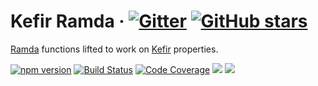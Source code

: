# <a id="kefir-ramda"></a> Kefir Ramda &middot; [![Gitter](https://img.shields.io/gitter/room/calmm-js/chat.js.svg)](https://gitter.im/calmm-js/chat) [![GitHub stars](https://img.shields.io/github/stars/calmm-js/kefir.ramda.svg?style=social)](https://github.com/calmm-js/kefir.ramda)

[Ramda](http://ramdajs.com/) functions lifted to work on
[Kefir](https://kefirjs.github.io/kefir/) properties.

[![npm version](https://badge.fury.io/js/kefir.ramda.svg)](http://badge.fury.io/js/kefir.ramda)
[![Build Status](https://travis-ci.org/calmm-js/kefir.ramda.svg?branch=master)](https://travis-ci.org/calmm-js/kefir.ramda)
[![Code Coverage](https://img.shields.io/codecov/c/github/calmm-js/kefir.ramda/master.svg)](https://codecov.io/github/calmm-js/kefir.ramda?branch=master)
[![](https://david-dm.org/calmm-js/kefir.ramda.svg)](https://david-dm.org/calmm-js/kefir.ramda)
[![](https://david-dm.org/calmm-js/kefir.ramda/dev-status.svg)](https://david-dm.org/calmm-js/kefir.ramda?type=dev)
